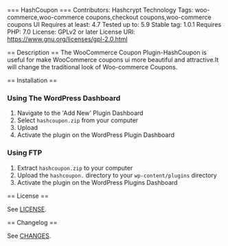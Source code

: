 === HashCoupon ===
Contributors: Hashcrypt Technology
Tags: woo-commerce,woo-commerce coupons,checkout coupons,woo-commerce coupons UI
Requires at least: 4.7
Tested up to: 5.9
Stable tag: 1.0.1
Requires PHP: 7.0
License: GPLv2 or later
License URI: https://www.gnu.org/licenses/gpl-2.0.html

== Description ==
The WooCommerce Coupon Plugin-HashCoupon is useful for make WooCommerce coupons ui more beautiful and attractive.It will change the traditional look of Woo-commerce Coupons.

== Installation ==
### Using The WordPress Dashboard

1. Navigate to the \'Add New\' Plugin Dashboard
2. Select `hashcoupon.zip` from your computer
3. Upload
4. Activate the plugin on the WordPress Plugin Dashboard

### Using FTP

1. Extract `hashcoupon.zip` to your computer
2. Upload the `hashcoupon.` directory to your `wp-content/plugins` directory
3. Activate the plugin on the WordPress Plugins Dashboard

== License ==

See [LICENSE](LICENSE).

== Changelog ==

See [CHANGES](CHANGES.md).
